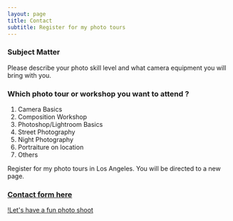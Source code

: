```yaml
---
layout: page
title: Contact
subtitle: Register for my photo tours
---
```


### Subject Matter
Please describe your photo skill level and what camera equipment you will bring with you.

### Which photo tour or workshop you want to attend ?

1. Camera Basics
2. Composition Workshop
3. Photoshop/Lightroom Basics
4. Street Photography
5. Night Photography
6. Portraiture on location
7. Others

Register for my photo tours in Los Angeles. You will be directed to a new page.

### [Contact form here](https://sandiegophotosafari.net/register/)


[!Let's have a fun photo shoot](https://californiaphotosafaris.com/wp-content/uploads/2021/05/photographing-mission-district-san-franicisco.jpg)
